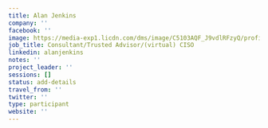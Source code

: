```yaml
---
title: Alan Jenkins
company: ''
facebook: ''
image: https://media-exp1.licdn.com/dms/image/C5103AQF_J9vdlRFzyQ/profile-displayphoto-shrink_800_800/0?e=1589414400&v=beta&t=VSErm_hwoPCDwLzi4OdH8zKG0GQwTlME9Gi5Rq1D1Ok
job_title: Consultant/Trusted Advisor/(virtual) CISO
linkedin: alanjenkins
notes: ''
project_leader: ''
sessions: []
status: add-details
travel_from: ''
twitter: ''
type: participant
website: ''
---
```


<!-- put more details about participant here -->
